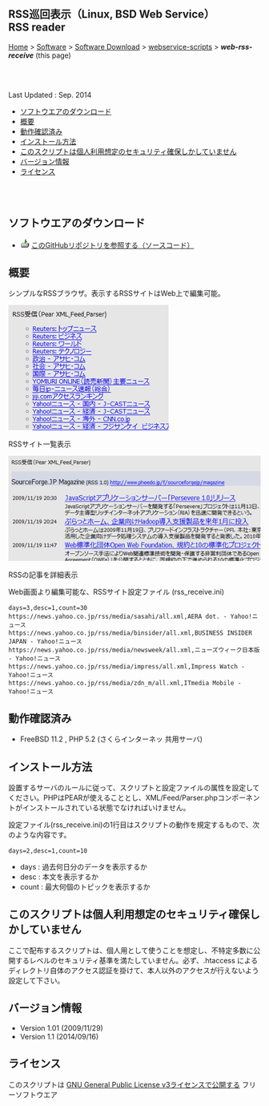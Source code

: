 ## RSS巡回表示（Linux, BSD Web Service）<br />RSS reader<!-- omit in toc -->

[Home](https://oasis3855.github.io/webpage/) > [Software](https://oasis3855.github.io/webpage/software/index.html) > [Software Download](https://oasis3855.github.io/webpage/software/software-download.html) > [webservice-scripts](../README.md) > ***web-rss-receive*** (this page)

<br />
<br />

Last Updated : Sep. 2014

- [ソフトウエアのダウンロード](#ソフトウエアのダウンロード)
- [概要](#概要)
- [動作確認済み](#動作確認済み)
- [インストール方法](#インストール方法)
- [このスクリプトは個人利用想定のセキュリティ確保しかしていません](#このスクリプトは個人利用想定のセキュリティ確保しかしていません)
- [バージョン情報](#バージョン情報)
- [ライセンス](#ライセンス)

<br />
<br />

## ソフトウエアのダウンロード

- ![download icon](../readme_pics/soft-ico-download-darkmode.gif)   [このGitHubリポジトリを参照する（ソースコード）](../web-rss-receive/) 

## 概要

シンプルなRSSブラウザ。表示するRSSサイトはWeb上で編集可能。

![RSSサイト一覧表示](readme_pics/soft-rssrcv-screen-menu.png)

RSSサイト一覧表示

![RSSの記事を詳細表示](readme_pics/soft-rssrcv-screen-rss.png)

RSSの記事を詳細表示

Web画面より編集可能な、RSSサイト設定ファイル (rss_receive.ini)

```
days=3,desc=1,count=30
https://news.yahoo.co.jp/rss/media/sasahi/all.xml,AERA dot. - Yahoo!ニュース
https://news.yahoo.co.jp/rss/media/binsider/all.xml,BUSINESS INSIDER JAPAN - Yahoo!ニュース
https://news.yahoo.co.jp/rss/media/newsweek/all.xml,ニューズウィーク日本版 - Yahoo!ニュース
https://news.yahoo.co.jp/rss/media/impress/all.xml,Impress Watch - Yahoo!ニュース
https://news.yahoo.co.jp/rss/media/zdn_m/all.xml,ITmedia Mobile - Yahoo!ニュース
```

## 動作確認済み

- FreeBSD 11.2 , PHP 5.2   (さくらインターネッ 共用サーバ)

## インストール方法

設置するサーバのルールに従って、スクリプトと設定ファイルの属性を設定してください。PHPはPEARが使えることとし、XML/Feed/Parser.phpコンポーネントがインストールされている状態でなければいけません。

設定ファイル(rss_receive.ini)の1行目はスクリプトの動作を規定するもので、次のような内容です。

```
days=2,desc=1,count=10
```

- days : 過去何日分のデータを表示するか 
- desc : 本文を表示するか 
- count : 最大何個のトピックを表示するか 

## このスクリプトは個人利用想定のセキュリティ確保しかしていません

ここで配布するスクリプトは、個人用として使うことを想定し、不特定多数に公開するレベルのセキュリティ基準を満たしていません。必ず、.htaccess によるディレクトリ自体のアクセス認証を掛けて、本人以外のアクセスが行えないよう設定して下さい。

## バージョン情報

- Version 1.01 (2009/11/29)
- Version 1.1 (2014/09/16)

## ライセンス

このスクリプトは [GNU General Public License v3ライセンスで公開する](https://gpl.mhatta.org/gpl.ja.html) フリーソフトウエア

